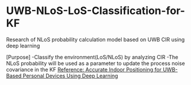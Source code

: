 # UWB-NLoS-LoS-Classification-for-KF
Research of NLoS probability calculation model based on UWB CIR using deep learning

[Purpose]
-Classify the environment(LoS/NLoS) by analyzing CIR
-The NLoS probability will be used as a parameter to update the process noise covariance in the KF
[Reference: Accurate Indoor Positioning for UWB-Based Personal Devices Using Deep Learning](https://ieeexplore.ieee.org/document/10054386)

